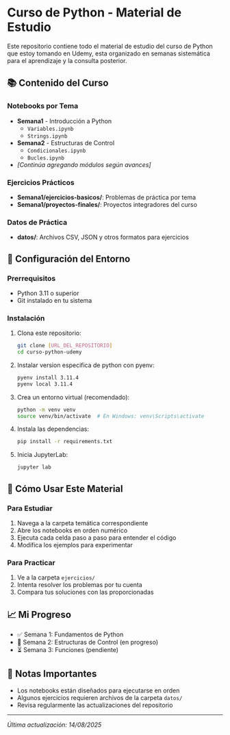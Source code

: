 # Curso de Python - Material de Estudio

Este repositorio contiene todo el material de estudio del curso de Python que estoy tomando en Udemy, esta organizado en semanas sistemática para el aprendizaje y la consulta posterior.

## 📚 Contenido del Curso

### Notebooks por Tema
- **Semana1** - Introducción a Python
    - `Variables.ipynb`
    - `Strings.ipynb`
- **Semana2** - Estructuras de Control
    - `Condicionales.ipynb`
    - `Bucles.ipynb`
- *[Continúa agregando módulos según avances]*

### Ejercicios Prácticos
- **Semana1/ejercicios-basicos/**: Problemas de práctica por tema
- **Semana1/proyectos-finales/**: Proyectos integradores del curso

### Datos de Práctica
- **datos/**: Archivos CSV, JSON y otros formatos para ejercicios

## 🚀 Configuración del Entorno

### Prerrequisitos
- Python 3.11 o superior
- Git instalado en tu sistema

### Instalación
1. Clona este repositorio:
   ```bash
   git clone [URL_DEL_REPOSITORIO]
   cd curso-python-udemy
   ```
2. Instalar version especifica de python con pyenv:
   ```bash
   pyenv install 3.11.4
   pyenv local 3.11.4
   ```

2. Crea un entorno virtual (recomendado):
   ```bash
   python -m venv venv
   source venv/bin/activate  # En Windows: venv\Scripts\activate
   ```

3. Instala las dependencias:
   ```bash
   pip install -r requirements.txt
   ```

4. Inicia JupyterLab:
   ```bash
   jupyter lab
   ```

## 📖 Cómo Usar Este Material

### Para Estudiar
1. Navega a la carpeta temática correspondiente
2. Abre los notebooks en orden numérico
3. Ejecuta cada celda paso a paso para entender el código
4. Modifica los ejemplos para experimentar

### Para Practicar
1. Ve a la carpeta `ejercicios/`
2. Intenta resolver los problemas por tu cuenta
3. Compara tus soluciones con las proporcionadas

## 📈 Mi Progreso

- ✅ Semana 1: Fundamentos de Python
- 🔄 Semana 2: Estructuras de Control (en progreso)
- ⏳ Semana 3: Funciones (pendiente)


## 📝 Notas Importantes

- Los notebooks están diseñados para ejecutarse en orden
- Algunos ejercicios requieren archivos de la carpeta `datos/`
- Revisa regularmente las actualizaciones del repositorio

---
*Última actualización: 14/08/2025*